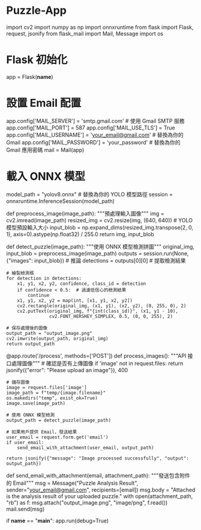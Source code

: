 # Puzzle-App
import cv2
import numpy as np
import onnxruntime
from flask import Flask, request, jsonify
from flask_mail import Mail, Message
import os

# Flask 初始化
app = Flask(__name__)

# 設置 Email 配置
app.config['MAIL_SERVER'] = 'smtp.gmail.com'  # 使用 Gmail SMTP 服務
app.config['MAIL_PORT'] = 587
app.config['MAIL_USE_TLS'] = True
app.config['MAIL_USERNAME'] = 'your_email@gmail.com'  # 替換為你的 Gmail
app.config['MAIL_PASSWORD'] = 'your_password'        # 替換為你的 Gmail 應用密碼
mail = Mail(app)

# 載入 ONNX 模型
model_path = "yolov8.onnx"  # 替換為你的 YOLO 模型路徑
session = onnxruntime.InferenceSession(model_path)

def preprocess_image(image_path):
    """預處理輸入圖像"""
    img = cv2.imread(image_path)
    resized_img = cv2.resize(img, (640, 640))  # YOLO 模型預設輸入大小
    input_blob = np.expand_dims(resized_img.transpose(2, 0, 1), axis=0).astype(np.float32) / 255.0
    return img, input_blob

def detect_puzzle(image_path):
    """使用 ONNX 模型檢測拼圖"""
    original_img, input_blob = preprocess_image(image_path)
    outputs = session.run(None, {"images": input_blob})  # 推論
    detections = outputs[0][0]  # 提取檢測結果

    # 繪製檢測框
    for detection in detections:
        x1, y1, x2, y2, confidence, class_id = detection
        if confidence < 0.5:  # 過濾低信心的檢測結果
            continue
        x1, y1, x2, y2 = map(int, [x1, y1, x2, y2])
        cv2.rectangle(original_img, (x1, y1), (x2, y2), (0, 255, 0), 2)
        cv2.putText(original_img, f"{int(class_id)}", (x1, y1 - 10),
                    cv2.FONT_HERSHEY_SIMPLEX, 0.5, (0, 0, 255), 2)

    # 保存處理後的圖像
    output_path = "output_image.png"
    cv2.imwrite(output_path, original_img)
    return output_path

@app.route('/process', methods=['POST'])
def process_images():
    """API 接口處理圖像"""
    # 確認是否有上傳圖像
    if 'image' not in request.files:
        return jsonify({"error": "Please upload an image"}), 400

    # 儲存圖像
    image = request.files['image']
    image_path = f"temp/{image.filename}"
    os.makedirs("temp", exist_ok=True)
    image.save(image_path)

    # 使用 ONNX 模型檢測
    output_path = detect_puzzle(image_path)

    # 如果用戶提供 Email，發送結果
    user_email = request.form.get('email')
    if user_email:
        send_email_with_attachment(user_email, output_path)

    return jsonify({"message": "Image processed successfully", "output": output_path})

def send_email_with_attachment(email, attachment_path):
    """發送包含附件的 Email"""
    msg = Message("Puzzle Analysis Result",
                  sender="your_email@gmail.com",
                  recipients=[email])
    msg.body = "Attached is the analysis result of your uploaded puzzle."
    with open(attachment_path, "rb") as f:
        msg.attach("output_image.png", "image/png", f.read())
    mail.send(msg)

if __name__ == "__main__":
    app.run(debug=True)
